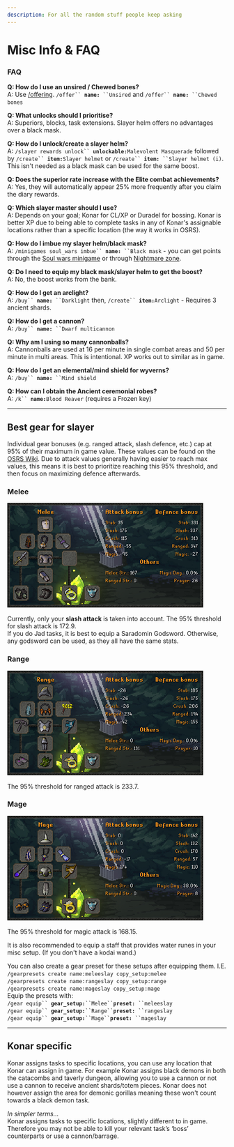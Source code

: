 ```yaml
---
description: For all the random stuff people keep asking
---
```


# Misc Info & FAQ

### FAQ

**Q: How do I use an unsired / Chewed bones?**\
A: Use [/offering](../../miscellaneous/offering.md). `/offer`` `**`name:`**` ``Unsired` and  `/offer`` `**`name:`**` ``Chewed bones`

**Q: What unlocks should I prioritise?**\
A: Superiors, blocks, task extensions. Slayer helm offers no advantages over a black mask.&#x20;

**Q: How do I unlock/create a slayer helm?**\
A:  `/slayer rewards unlock`` `**`unlockable:`**`Malevolent Masquerade` followed by `/create`` `**`item:`**`Slayer helmet` or  `/create`` `**`item:`**` ``Slayer helmet (i)`. This isn't needed as a black mask can be used for the same boost.

**Q: Does the superior rate increase with the Elite combat achievements?**\
A: Yes, they will automatically appear 25% more frequently after you claim the diary rewards.

**Q: Which slayer master should I use?**\
A: Depends on your goal; Konar for CL/XP or Duradel for bossing. Konar is better XP due to being able to complete tasks in any of Konar's assignable locations rather than a specific location (the way it works in OSRS).

**Q: How do I imbue my slayer helm/black mask?**\
A: `/minigames soul_wars imbue`` `**`name:`**` ``Black mask` - you can get points through the [Soul wars minigame](https://wiki.oldschool.gg/minigames/soul-wars) or through [Nightmare zone](../../miscellaneous/nightmare-zone.md).

**Q: Do I need to equip my black mask/slayer helm to get the boost?**\
A: No, the boost works from the bank.

**Q: How do I get an arclight?**\
A: `/buy`` `**`name:`**` ``Darklight` then, `/create`` `**`item:`**`Arclight` - Requires 3 ancient shards.

**Q: How do I get a cannon?**\
A: `/buy`` `**`name:`**` ``Dwarf multicannon`

**Q: Why am I using so many cannonballs?**\
A: Cannonballs are used at 16 per minute in single combat areas and 50 per minute in multi areas. This is intentional. XP works out to similar as in game.

**Q: How do I get an elemental/mind shield for wyverns?**\
A: `/buy`` `**`name:`**` ``Mind shield`

**Q: How can I obtain the Ancient ceremonial robes?**\
A: `/k`` `**`name:`**`Blood Reaver` (requires a Frozen key)

***

## Best gear for slayer

Individual gear bonuses (e.g. ranged attack, slash defence, etc.) cap at 95% of their maximum in game value. These values can be found on the [OSRS Wiki](https://oldschool.runescape.wiki/w/Armour/Highest\_bonuses). Due to attack values generally having easier to reach max values, this means it is best to prioritize reaching this 95% threshold, and then focus on maximizing defence afterwards.

### Melee

<div align="left">

<img src="../../.gitbook/assets/osbot (1).png" alt="If you dont have Justiciar you can use Torags, Justiciar just gives a 6.5% food reduction">

</div>

Currently, only your **slash attack** is taken into account. The 95% threshold for slash attack is 172.9.\
If you do Jad tasks, it is best to equip a Saradomin Godsword. Otherwise, any godsword can be used, as they all have the same stats.

### Range

<div align="left">

<img src="../../.gitbook/assets/osbot (2).png" alt="">

</div>

The 95% threshold for ranged attack is 233.7.

### Mage

<div align="left">

<img src="../../.gitbook/assets/osbot (5).png" alt="">

</div>

The 95% threshold for magic attack is 168.15.

It is also recommended to equip a staff that provides water runes in your misc setup. (If you don't have a kodai wand.)

You can also create a gear preset for these setups after equipping them. I.E.\
`/gearpresets create name:meleeslay copy_setup:melee`\
`/gearpresets create name:rangeslay copy_setup:range`\
`/gearpresets create name:mageslay copy_setup:mage`\
Equip the presets with:\
`/gear equip`` `**`gear_setup:`**` ``Melee`` `**`preset:`**` ``meleeslay`\
`/gear equip`` `**`gear_setup:`**` ``Range`` `**`preset:`**` ``rangeslay`\
`/gear equip`` `**`gear_setup:`**` ``Mage`` `**`preset:`**` ``mageslay`

***

## Konar specific

Konar assigns tasks to specific locations, you can use any location that Konar can assign in game. For example Konar assigns black demons in both the catacombs and taverly dungeon, allowing you to use a cannon or not use a cannon to receive ancient shards/totem pieces. Konar does not however assign the area for demonic gorillas meaning these won't count towards a black demon task.

_In simpler terms..._\
Konar assigns tasks to specific locations, slightly different to in game. Therefore you may not be able to kill your relevant task’s ‘boss’ counterparts or use a cannon/barrage.


